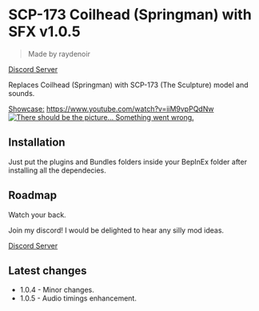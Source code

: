 
# SCP-173 Coilhead (Springman) with SFX v1.0.5

> Made by raydenoir

[Discord Server](https://discord.gg/kVx8qMyFYD)

Replaces Coilhead (Springman) with SCP-173 (The Sculpture) model and sounds.

[Showcase:](https://www.youtube.com/watch?v=iiM9vpPQdNw) https://www.youtube.com/watch?v=iiM9vpPQdNw
[![There should be the picture... Something went wrong.](https://imgur.com/Smb0Qyp.png)](https://www.youtube.com/watch?v=iiM9vpPQdNw)

## Installation

Just put the plugins and Bundles folders inside your BepInEx folder after installing all the dependecies.

## Roadmap

Watch your back.

Join my discord! I would be delighted to hear any silly mod ideas.

[Discord Server](https://discord.gg/kVx8qMyFYD)

## Latest changes

- 1.0.4 - Minor changes.
- 1.0.5 - Audio timings enhancement.